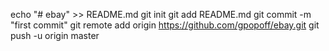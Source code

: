 echo "# ebay" >> README.md
git init
git add README.md
git commit -m "first commit"
git remote add origin https://github.com/gpopoff/ebay.git
git push -u origin master
